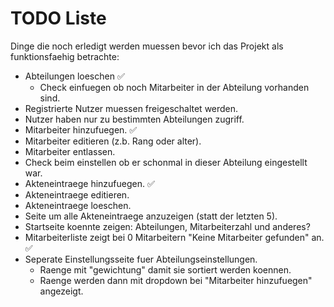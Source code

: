 # TODO Liste 
Dinge die noch erledigt werden muessen bevor ich das Projekt als funktionsfaehig betrachte:

- Abteilungen loeschen ✅
  - Check einfuegen ob noch Mitarbeiter in der Abteilung vorhanden sind.
- Registrierte Nutzer muessen freigeschaltet werden.
- Nutzer haben nur zu bestimmten Abteilungen zugriff.
- Mitarbeiter hinzufuegen. ✅
- Mitarbeiter editieren (z.b. Rang oder alter).
- Mitarbeiter entlassen.
- Check beim einstellen ob er schonmal in dieser Abteilung eingestellt war.
- Akteneintraege hinzufuegen. ✅
- Akteneintraege editieren.
- Akteneintraege loeschen.
- Seite um alle Akteneintraege anzuzeigen (statt der letzten 5).
- Startseite koennte zeigen: Abteilungen, Mitarbeiterzahl und anderes?
- Mitarbeiterliste zeigt bei 0 Mitarbeitern "Keine Mitarbeiter gefunden" an. ✅
- Seperate Einstellungsseite fuer Abteilungseinstellungen.
    - Raenge mit "gewichtung" damit sie sortiert werden koennen.
    - Raenge werden dann mit dropdown bei "Mitarbeiter hinzufuegen" angezeigt.